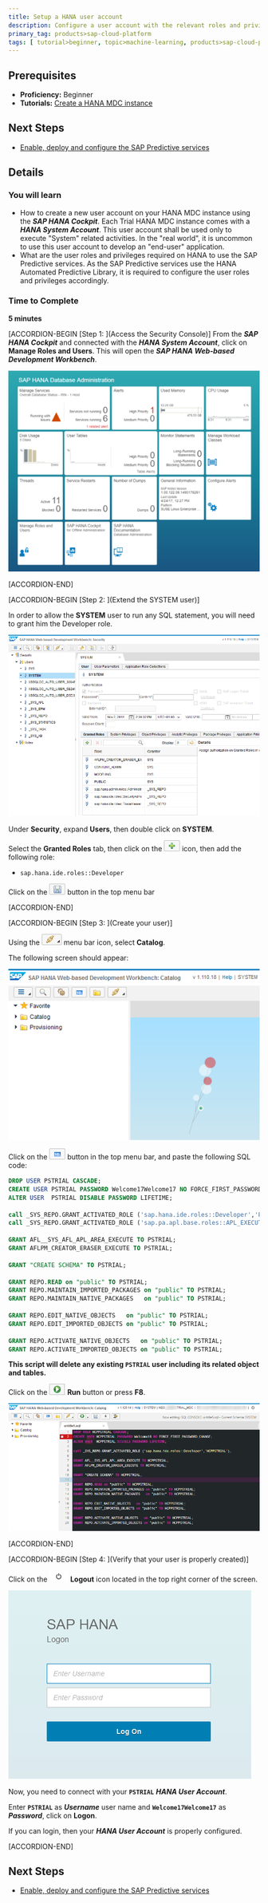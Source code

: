```yaml
---
title: Setup a HANA user account
description: Configure a user account with the relevant roles and privileges to use the SAP Predictive services
primary_tag: products>sap-cloud-platform
tags: [ tutorial>beginner, topic>machine-learning, products>sap-cloud-platform-predictive-service, products>sap-hana, products>sap-cloud-platform ]
---
```


## Prerequisites
  - **Proficiency:** Beginner
  - **Tutorials:** [Create a HANA MDC instance](https://www.sap.com/developer/tutorials/hcpps-hana-create-mdc-instance.html)

## Next Steps
  - [Enable, deploy and configure the SAP Predictive services](https://www.sap.com/developer/tutorials/hcpps-ps-configure.html)

## Details
### You will learn
  - How to create a new user account on your HANA MDC instance using the ***SAP HANA Cockpit***. Each Trial HANA MDC instance comes with a ***HANA System Account***. This user account shall be used only to execute "System" related activities.
  In the "real world", it is uncommon to use this user account to develop an "end-user" application.
  - What are the user roles and privileges required on HANA to use the SAP Predictive services. As the SAP Predictive services use the HANA Automated Predictive Library, it is required to configure the user roles and privileges accordingly.

### Time to Complete
  **5 minutes**

[ACCORDION-BEGIN [Step 1: ](Access the Security Console)]
From the ***SAP HANA Cockpit*** and connected with the ***HANA System Account***, click on **Manage Roles and Users**. This will open the ***SAP HANA Web-based Development Workbench***.

![SAP HANA Cockpit](01.png)

[ACCORDION-END]

[ACCORDION-BEGIN [Step 2: ](Extend the SYSTEM user)]

In order to allow the **SYSTEM** user to run any SQL statement, you will need to grant him the Developer role.

![SAP HANA Web-based Development Workbench](02.png)

Under **Security**, expand **Users**, then double click on **SYSTEM**.

Select the **Granted Roles** tab, then click on the ![plus](0-plus.png) icon, then add the following role:

  - `sap.hana.ide.roles::Developer`

Click on the ![save](0-save.png) button in the top menu bar

[ACCORDION-END]

[ACCORDION-BEGIN [Step 3: ](Create your user)]

Using the ![navigation](0-navigation.png) menu bar icon, select **Catalog**.

The following screen should appear:

![SAP HANA Web-based Development Workbench](03.png)

Click on the ![SQL Console](0-opensqlconsole.png) button in the top menu bar, and paste the following SQL code:

```sql
DROP USER PSTRIAL CASCADE;
CREATE USER PSTRIAL PASSWORD Welcome17Welcome17 NO FORCE_FIRST_PASSWORD_CHANGE;
ALTER USER  PSTRIAL DISABLE PASSWORD LIFETIME;

call _SYS_REPO.GRANT_ACTIVATED_ROLE ('sap.hana.ide.roles::Developer','PSTRIAL');
call _SYS_REPO.GRANT_ACTIVATED_ROLE ('sap.pa.apl.base.roles::APL_EXECUTE','PSTRIAL');

GRANT AFL__SYS_AFL_APL_AREA_EXECUTE TO PSTRIAL;
GRANT AFLPM_CREATOR_ERASER_EXECUTE TO PSTRIAL;

GRANT "CREATE SCHEMA" TO PSTRIAL;

GRANT REPO.READ on "public" TO PSTRIAL;
GRANT REPO.MAINTAIN_IMPORTED_PACKAGES on "public" TO PSTRIAL;
GRANT REPO.MAINTAIN_NATIVE_PACKAGES   on "public" TO PSTRIAL;

GRANT REPO.EDIT_NATIVE_OBJECTS   on "public" TO PSTRIAL;
GRANT REPO.EDIT_IMPORTED_OBJECTS on "public" TO PSTRIAL;

GRANT REPO.ACTIVATE_NATIVE_OBJECTS   on "public" TO PSTRIAL;
GRANT REPO.ACTIVATE_IMPORTED_OBJECTS on "public" TO PSTRIAL;
```

**This script will delete any existing `PSTRIAL` user including its related object and tables.**

Click on the ![Logout](0-run.png) **Run** button or press **F8**.

![SAP HANA Web-based Development Workbench Login](04.png)

[ACCORDION-END]

[ACCORDION-BEGIN [Step 4: ](Verify that your user is properly created)]

Click on the ![Logout](0-logout.png) **Logout** icon located in the top right corner of the screen.

![SAP HANA Web-based Development Workbench Login](05.png)

Now, you need to connect with your **`PSTRIAL`** ***HANA User Account***.

Enter **`PSTRIAL`** as ***Username*** user name and **`Welcome17Welcome17`** as ***Password***, click on **Logon**.

If you can login, then your ***HANA User Account*** is properly configured.

[ACCORDION-END]

## Next Steps
- [Enable, deploy and configure the SAP Predictive services](https://www.sap.com/developer/tutorials/hcpps-ps-configure.html)
